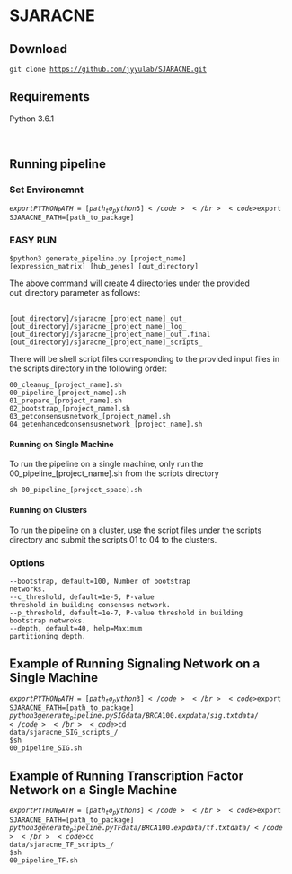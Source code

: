 # SJARACNE

## Download

<code>git clone https://github.com/jyyulab/SJARACNE.git</code>

## Requirements

<p> Python 3.6.1 </p></br>


## Running pipeline

### Set Environemnt

<code>$export PYTHON_PATH=[path_to_python3]</code></br>
<code>$export SJARACNE_PATH=[path_to_package]</code></br>

### EASY RUN

<code>$python3 generate_pipeline.py [project_name] [expression_matrix] [hub_genes] [out_directory]</code></br>

<p>The above command will create 4 directories under the provided out_directory parameter as follows:</p></br>
<code>[out_directory]/sjaracne_[project_name]_out_</code></br>
<code>[out_directory]/sjaracne_[project_name]_log_</code></br>
<code>[out_directory]/sjaracne_[project_name]_out_.final</code></br>
<code>[out_directory]/sjaracne_[project_name]_scripts_</code></br>
<p>There will be shell script files corresponding to the provided input files in the scripts directory in the following order:</p>
<code>00_cleanup_[project_name].sh</code></br>
<code>00_pipeline_[project_name].sh</code></br>
<code>01_prepare_[project_name].sh</code></br>
<code>02_bootstrap_[project_name].sh</code></br>
<code>03_getconsensusnetwork_[project_name].sh</code></br>
<code>04_getenhancedconsensusnetwork_[project_name].sh</code></br>

#### Running on Single Machine
<p>To run the pipeline on a single machine, only run the 00_pipeline_[project_name].sh from the scripts directory</p>
<code>sh 00_pipeline_[project_space].sh</code></br>

#### Running on Clusters

<p>To run the pipeline on a cluster, use the script files under the scripts directory and submit the scripts 01 to 04 to the clusters.</p>

### Options

<code>--bootstrap, default=100, Number of bootstrap networks.</code></br>
<code>--c_threshold, default=1e-5, P-value threshold in building consensus network.</code></br>
<code>--p_threshold, default=1e-7, P-value threshold in building bootstrap netwroks.</code></br>
<code>--depth, default=40, help=Maximum partitioning depth.</code></br>

## Example of Running Signaling Network on a Single Machine

<code>$export PYTHON_PATH=[path_to_python3]</code></br>
<code>$export SJARACNE_PATH=[path_to_package]</code></br>
<code>$python3 generate_pipeline.py SIG data/BRCA100.exp data/sig.txt data/</code></br>
<code>$cd data/sjaracne_SIG_scripts_/</code></br>
<code>$sh 00_pipeline_SIG.sh</code></br>

## Example of Running Transcription Factor Network on a Single Machine

<code>$export PYTHON_PATH=[path_to_python3]</code></br>
<code>$export SJARACNE_PATH=[path_to_package]</code></br>
<code>$python3 generate_pipeline.py TF data/BRCA100.exp data/tf.txt data/</code></br>
<code>$cd data/sjaracne_TF_scripts_/</code></br>
<code>$sh 00_pipeline_TF.sh</code></br>
